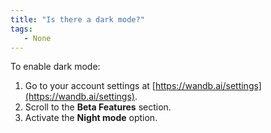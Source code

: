 ```yaml
---
title: "Is there a dark mode?"
tags:
   - None
---
```

To enable dark mode:

1. Go to your account settings at [https://wandb.ai/settings](https://wandb.ai/settings).
2. Scroll to the **Beta Features** section.
3. Activate the **Night mode** option.